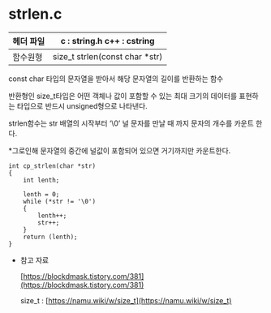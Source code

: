 # strlen.c

| 헤더 파일 | c : string.h c++ : cstring |
| --- | --- |
| 함수원형 | size_t strlen(const char *str) |


const char 타입의 문자열을 받아서 해당 문자열의 길이를 반환하는 함수

반환형인 size_t타입은 어떤 객체나 값이 포함할 수 있는 최대 크기의 데이터를 표현하는 타입으로 반드시 unsigned형으로 나타낸다.

strlen함수는 str 배열의 시작부터 ‘\0’ 널 문자를 만날 때 까지 문자의 개수를 카운트 한다.

*그로인해 문자열의 중간에 널값이 포함되어 있으면 거기까지만 카운트한다.
```
int	cp_strlen(char *str)
{
	int lenth;

	lenth = 0;
	while (*str != '\0')
	{
		lenth++;
		str++;
	}
	return (lenth);
}
```
- 참고 자료
    
    [https://blockdmask.tistory.com/381](https://blockdmask.tistory.com/381)
    
    size_t : [https://namu.wiki/w/size_t](https://namu.wiki/w/size_t)

